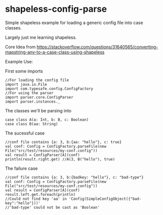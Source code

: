 # shapeless-config-parse

Simple shapeless example for loading a generic config file into case classes.

Largely just me learning shapeless.

Core Idea from 
https://stackoverflow.com/questions/31640565/converting-mapstring-any-to-a-case-class-using-shapeless


Example Use:

First some imports
```
//For loading the config file
import java.io.File 
import com.typesafe.config.ConfigFactory
//For using the parser
import parser.core.ConfigParser
import parser.instances._
```
The classes we'll be parsing into
```
case class A(a: Int, b: B, c: Boolean)
case class B(aa: String)
```
The sucessful case
```
//conf file contains {a: 3, b:{aa: "hello"}, c: true}
val conf: Config = ConfigFactory.parseFile(new File("src/test/resources/my-conf.config"))
val result = ConfigParser[A](conf)
println(result.right.get) //A(3, B("hello"), true)
```
The failure case
```
//conf file contains {a: 3, b:{badkey: "hello"}, c: "bad-type"} 
val conf: Config = ConfigFactory.parseFile(new File("src/test/resources/my-conf.config"))
val result = ConfigParser[A](conf)
result.left.get.foreach(println)
//Could not find key 'aa' in 'Config(SimpleConfigObject({"bad-key":"hello"}))'
//'bad-type' could not be cast as 'Boolean'
```